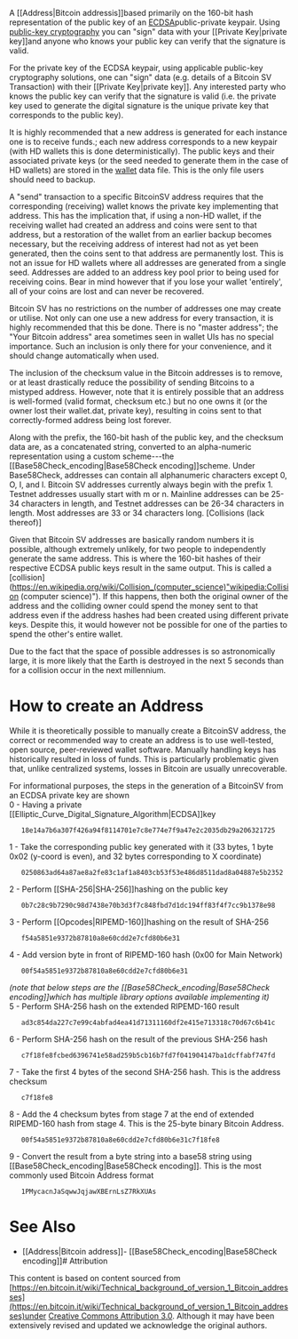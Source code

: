 A [[Address|Bitcoin addressis]]based
primarily on the 160-bit hash representation of the public key of an
[ECDSA](https://en.wikipedia.org/wiki/Elliptic_Curve_DSA "wikipedia:Elliptic Curve DSA")public-private keypair. Using [public-key
cryptography](https://en.wikipedia.org/wiki/Public-key_cryptography "wikipedia:Public-key cryptography")
you can \"sign\" data with your [[Private Key|private key]]and anyone who knows your public
key can verify that the signature is valid.

For the private key of the ECDSA keypair, using applicable public-key
cryptography solutions, one can \"sign\" data (e.g. details of a Bitcoin
SV Transaction) with their [[Private Key|private key]]. Any interested party who knows
the public key can verify that the signature is valid (i.e. the private
key used to generate the digital signature is the unique private key
that corresponds to the public key).

It is highly recommended that a new address is generated for each
instance one is to receive funds.; each new address corresponds to a new
keypair (with HD wallets this is done deterministically). The public
keys and their associated private keys (or the seed needed to generate
them in the case of HD wallets) are stored in the
[wallet](https://wiki.bitcoinsv.io/index.php "Wallets and key management (page does not exist)")
data file. This is the only file users should need to backup.

A \"send\" transaction to a specific BitcoinSV address requires that the
corresponding (receiving) wallet knows the private key implementing that
address. This has the implication that, if using a non-HD wallet, if the
receiving wallet had created an address and coins were sent to that
address, but a restoration of the wallet from an earlier backup becomes
necessary, but the receiving address of interest had not as yet been
generated, then the coins sent to that address are permanently lost.
This is not an issue for HD wallets where all addresses are generated
from a single seed. Addresses are added to an address key pool prior to
being used for receiving coins. Bear in mind however that if you lose
your wallet 'entirely', all of your coins are lost and can never be
recovered.

Bitcoin SV has no restrictions on the number of addresses one may create
or utilise. Not only can one use a new address for every transaction, it
is highly recommended that this be done. There is no \"master address\";
the \"Your Bitcoin address\" area sometimes seen in wallet UIs has no
special importance. Such an inclusion is only there for your
convenience, and it should change automatically when used.

The inclusion of the checksum value in the Bitcoin addresses is to
remove, or at least drastically reduce the possibility of sending
Bitcoins to a mistyped address. However, note that it is entirely
possible that an address is well-formed (valid format, checksum etc.)
but no one owns it (or the owner lost their wallet.dat, private key),
resulting in coins sent to that correctly-formed address being lost
forever.

Along with the prefix, the 160-bit hash of the public key, and the
checksum data are, as a concatenated string, converted to an
alpha-numeric representation using a custom scheme---the [[Base58Check_encoding|Base58Check encoding]]scheme.
Under Base58Check, addresses can contain all alphanumeric characters
except 0, O, I, and l. Bitcoin SV addresses currently always begin with
the prefix 1. Testnet addresses usually start with m or n. Mainline
addresses can be 25-34 characters in length, and Testnet addresses can
be 26-34 characters in length. Most addresses are 33 or 34 characters
long.
[Collisions (lack thereof)]

Given that Bitcoin SV addresses are basically random numbers it is
possible, although extremely unlikely, for two people to independently
generate the same address. This is where the 160-bit hashes of their
respective ECDSA public keys result in the same output. This is called a
[collision](https://en.wikipedia.org/wiki/Collision_(computer_science)"wikipedia:Collision (computer science)").
If this happens, then both the original owner of the address and the
colliding owner could spend the money sent to that address even if the
address hashes had been created using different private keys. Despite
this, it would however not be possible for one of the parties to spend
the other's entire wallet.

Due to the fact that the space of possible addresses is so
astronomically large, it is more likely that the Earth is destroyed in
the next 5 seconds than for a collision occur in the next millennium.

# How to create an Address

While it is theoretically possible to manually create a BitcoinSV
address, the correct or recommended way to create an address is to use
well-tested, open source, peer-reviewed wallet software. Manually
handling keys has historically resulted in loss of funds. This is
particularly problematic given that, unlike centralized systems, losses
in Bitcoin are usually unrecoverable.

For informational purposes, the steps in the generation of a BitcoinSV
from an ECDSA private key are shown
\
0 - Having a private
[[Elliptic_Curve_Digital_Signature_Algorithm|ECDSA]]key

       18e14a7b6a307f426a94f8114701e7c8e774e7f9a47e2c2035db29a206321725

1 - Take the corresponding public key generated with it (33 bytes, 1
byte 0x02 (y-coord is even), and 32 bytes corresponding to X coordinate)

       0250863ad64a87ae8a2fe83c1af1a8403cb53f53e486d8511dad8a04887e5b2352

2 - Perform [[SHA-256|SHA-256]]hashing on the public key

       0b7c28c9b7290c98d7438e70b3d3f7c848fbd7d1dc194ff83f4f7cc9b1378e98

3 - Perform
[[Opcodes|RIPEMD-160]]hashing on the result of SHA-256

       f54a5851e9372b87810a8e60cdd2e7cfd80b6e31

4 - Add version byte in front of RIPEMD-160 hash (0x00 for Main Network)

       00f54a5851e9372b87810a8e60cdd2e7cfd80b6e31

*(note that below steps are the [[Base58Check_encoding|Base58Check encoding]]which has
multiple library options available implementing it)*\
5 - Perform SHA-256 hash on the extended RIPEMD-160 result

       ad3c854da227c7e99c4abfad4ea41d71311160df2e415e713318c70d67c6b41c

6 - Perform SHA-256 hash on the result of the previous SHA-256 hash

       c7f18fe8fcbed6396741e58ad259b5cb16b7fd7f041904147ba1dcffabf747fd

7 - Take the first 4 bytes of the second SHA-256 hash. This is the
address checksum

       c7f18fe8

8 - Add the 4 checksum bytes from stage 7 at the end of extended
RIPEMD-160 hash from stage 4. This is the 25-byte binary Bitcoin
Address.

       00f54a5851e9372b87810a8e60cdd2e7cfd80b6e31c7f18fe8

9 - Convert the result from a byte string into a base58 string using
[[Base58Check_encoding|Base58Check encoding]]. This is the
most commonly used Bitcoin Address format

       1PMycacnJaSqwwJqjawXBErnLsZ7RkXUAs

# See Also

-   [[Address|Bitcoin address]]-   [[Base58Check_encoding|Base58Check encoding]]# Attribution

This content is based on content sourced from
[https://en.bitcoin.it/wiki/Technical_background_of_version_1_Bitcoin_addresses](https://en.bitcoin.it/wiki/Technical_background_of_version_1_Bitcoin_addresses)under [Creative Commons Attribution 3.0](https://creativecommons.org/licenses/by/3.0/). Although it may have been extensively revised and
updated we acknowledge the original authors.
